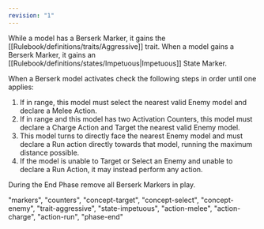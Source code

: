 ```yaml
---
revision: "1"
---
```

While a model has a Berserk Marker, it gains the [[Rulebook/definitions/traits/Aggressive]] trait.
When a model gains a Berserk Marker, it gains an [[Rulebook/definitions/states/Impetuous|Impetuous]] State Marker.

When a Berserk model activates check the following steps in order until one applies:
1. If in range, this model must select the nearest valid Enemy model and declare a Melee Action.
2. If in range and this model has two Activation Counters, this model must declare a Charge Action and Target the nearest valid Enemy model.
3. This model turns to directly face the nearest Enemy model and must declare a Run action directly towards that model, running the maximum distance possible.
4. If the model is unable to Target or Select an Enemy and unable to declare a Run Action, it may instead perform any action.
 
During the End Phase remove all Berserk Markers in play.

"markers", "counters", "concept-target", "concept-select", "concept-enemy", "trait-aggressive", "state-impetuous", "action-melee", "action-charge", "action-run", "phase-end"